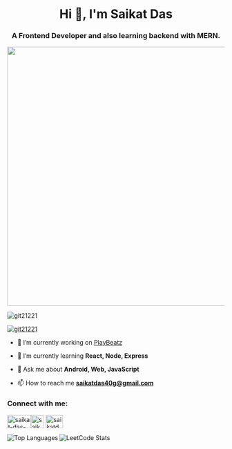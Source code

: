 <h1 align="center">Hi 👋, I'm Saikat Das</h1>
<h3 align="center">A Frontend Developer and also learning backend with MERN.</h3>
<img align=”right” width=600 src=”https://media.tenor.com/qJ5evVs-_uUAAAAC/coding.gif”>
<p align="left"> <img src="https://komarev.com/ghpvc/?username=git21221&label=Profile%20views&color=0e75b6&style=flat" alt="git21221" /> </p>

<p align="left"> <a href="https://github.com/ryo-ma/github-profile-trophy"><img src="https://github-profile-trophy.vercel.app/?username=git21221" alt="git21221" /></a> </p>

- 🔭 I’m currently working on [PlayBeatz](https://github.com/Git21221/PlayBeatz)

- 🌱 I’m currently learning **React, Node, Express**

- 💬 Ask me about **Android, Web, JavaScript**

- 📫 How to reach me **saikatdas40g@gmail.com**

<h3 align="left">Connect with me:</h3>
<p align="left">
<a href="https://linkedin.com/in/saikat-das-794711243" target="blank"><img align="center" src="https://blog.waalaxy.com/wp-content/uploads/2021/01/LinkedIn-Symbole-768x432.png" alt="saikat-das-794711243" height="30" width="55" /></a><a href="https://www.leetcode.com/saikatdass" target="blank"><img align="center" src="https://scontent.fccu2-3.fna.fbcdn.net/v/t39.30808-6/305317853_616467910000160_3824851731065368025_n.png?_nc_cat=100&ccb=1-7&_nc_sid=09cbfe&_nc_aid=0&_nc_ohc=z735yHGhdwAAX8MNXUX&_nc_ht=scontent.fccu2-3.fna&oh=00_AfAsdsaoqyonFq8j6zjw8jPYVcDPyliMmwNOlAg2Dp44Uw&oe=6477E15B" alt="saikatdass" height="30" width="30" /></a>&nbsp;<a href="https://auth.geeksforgeeks.org/user/saikatdas2001" target="blank"><img align="center" src="https://media.geeksforgeeks.org/gfg-gg-logo.svg" alt="saikatdas2001" height="30" width="40" /></a>
</p>

![LeetCode Stats](https://leetcard.jacoblin.cool/saikatdass?theme=dark&font=Inder)
<img align="left" src="https://github-readme-stats.vercel.app/api/top-langs?username=git21221&show_icons=true&locale=en&layout=compact&theme=onedark" alt="Top Languages" />
